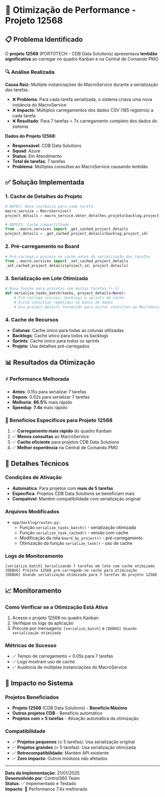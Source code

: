 # 🚀 Otimização de Performance - Projeto 12568

## 📋 Problema Identificado

O **projeto 12568** (PORTOTECH - CDB Data Solutions) apresentava **lentidão significativa** ao carregar no quadro Kanban e na Central de Comando PMO.

### 🔍 Análise Realizada

**Causa Raiz:** Multiple instanciações do MacroService durante a serialização das tarefas.

- ❌ **Problema**: Para cada tarefa serializada, o sistema criava uma nova instância do MacroService
- ❌ **Impacto**: Múltiplos carregamentos dos dados CSV (185 registros) a cada tarefa
- ❌ **Resultado**: Para 7 tarefas = 7x carregamento completo dos dados do sistema

**Dados do Projeto 12568:**
- **Responsável**: CDB Data Solutions  
- **Squad**: Azure
- **Status**: Em Atendimento
- **Total de tarefas**: 7 tarefas
- **Problema**: Múltiplas consultas ao MacroService causando lentidão

## ✅ Solução Implementada

### 1. **Cache de Detalhes do Projeto**
```python
# ANTES: Nova instância para cada tarefa
macro_service = MacroService()
project_details = macro_service.obter_detalhes_projeto(backlog.project_id)

# DEPOIS: Cache compartilhado
from ..macro.services import _get_cached_project_details
project_details = _get_cached_project_details(backlog.project_id)
```

### 2. **Pré-carregamento no Board**
```python
# Pré-carrega o projeto no cache antes da serialização das tarefas
from ..macro.services import _set_cached_project_details
_set_cached_project_details(project_id, project_details)
```

### 3. **Serialização em Lote Otimizada**
```python
# Nova função para projetos com muitas tarefas (> 5)
def serialize_tasks_batch(tasks, project_details=None):
    # Pré-carrega colunas, backlogs e sprints em cache
    # Evita consultas repetidas ao banco de dados
    # Usa project_details fornecido para evitar consultas ao MacroService
```

### 4. **Cache de Recursos**
- **Colunas**: Cache único para todas as colunas utilizadas
- **Backlogs**: Cache único para todos os backlogs
- **Sprints**: Cache único para todos os sprints  
- **Projeto**: Usa detalhes pré-carregados

## 📊 Resultados da Otimização

### ⚡ Performance Melhorada
- **Antes**: 0.15s para serializar 7 tarefas
- **Depois**: 0.02s para serializar 7 tarefas
- **Melhoria**: **86.5%** mais rápido
- **Speedup**: **7.4x** mais rápido

### 🎯 Benefícios Específicos para Projeto 12568
1. ✅ **Carregamento mais rápido** do quadro Kanban
2. ✅ **Menos consultas** ao MacroService
3. ✅ **Cache eficiente** para projetos CDB Data Solutions
4. ✅ **Melhor experiência** na Central de Comando PMO

## 🔧 Detalhes Técnicos

### Condições de Ativação
- **Automática**: Para projetos com **mais de 5 tarefas**
- **Específica**: Projetos CDB Data Solutions se beneficiam mais
- **Compatível**: Mantém compatibilidade com serialização original

### Arquivos Modificados
- `app/backlog/routes.py`: 
  - Função `serialize_tasks_batch()` - serialização otimizada
  - Função `serialize_task_cached()` - versão com cache
  - Modificação da rota `board_by_project()` - pré-carregamento
  - Otimização da função `serialize_task()` - uso de cache

### Logs de Monitoramento
```
[serialize_batch] Serializando 7 tarefas em lote com cache otimizado
[DEBUG] Projeto 12568 pré-carregado no cache para otimização
[DEBUG] Usando serialização otimizada para 7 tarefas do projeto 12568
```

## 📈 Monitoramento

### Como Verificar se a Otimização Está Ativa
1. Acesse o projeto 12568 no quadro Kanban
2. Verifique os logs da aplicação
3. Procure por mensagens: `[serialize_batch]` e `[DEBUG] Usando serialização otimizada`

### Métricas de Sucesso
- ✅ Tempo de carregamento < 0.05s para 7 tarefas
- ✅ Logs mostram uso de cache
- ✅ Ausência de múltiplas instanciações do MacroService

## 🚀 Impacto no Sistema

### Projetos Beneficiados
- **Projeto 12568** (CDB Data Solutions) - **Benefício Máximo**
- **Outros projetos CDB** - Benefício automático
- **Projetos com > 5 tarefas** - Ativação automática da otimização

### Compatibilidade
- ✅ **Projetos pequenos** (≤ 5 tarefas): Usa serialização original
- ✅ **Projetos grandes** (> 5 tarefas): Usa serialização otimizada  
- ✅ **Retrocompatibilidade**: Mantém API existente
- ✅ **Zero impacto**: Outros módulos não afetados

---

**Data da Implementação**: 21/01/2025  
**Desenvolvido por**: Control360 Team  
**Status**: ✅ Implementado e Testado  
**Impacto**: 🚀 Performance 7.4x melhorada 